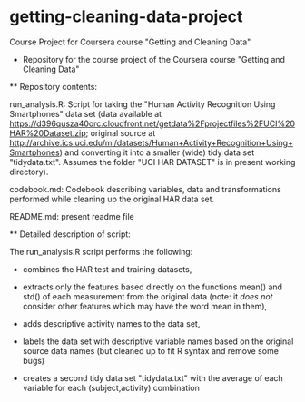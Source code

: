 getting-cleaning-data-project
=============================

Course Project for Coursera course "Getting and Cleaning Data"

* Repository for the course project of the Coursera course "Getting and Cleaning Data"

** Repository contents:

run_analysis.R: Script for taking the "Human Activity Recognition Using Smartphones" data set (data available at https://d396qusza40orc.cloudfront.net/getdata%2Fprojectfiles%2FUCI%20HAR%20Dataset.zip; original source at http://archive.ics.uci.edu/ml/datasets/Human+Activity+Recognition+Using+Smartphones) and converting it into a smaller (wide) tidy data set "tidydata.txt". Assumes the folder "UCI HAR DATASET" is in present working directory). 

codebook.md: Codebook describing variables, data and transformations performed while cleaning up the original HAR data set.

README.md: present readme file

** Detailed description of script:

The run_analysis.R script performs the following:
- combines the HAR test and training datasets, 

- extracts only the features based directly on the functions mean() and std() of each measurement from the original data (note: it *does not* consider other features which may have the word mean in them),

- adds descriptive activity names to the data set, 

- labels the data set with descriptive variable names based on the original source data names (but cleaned up to fit R syntax and remove some bugs)

- creates a second tidy data set "tidydata.txt" with the average of each variable for each (subject,activity) combination


